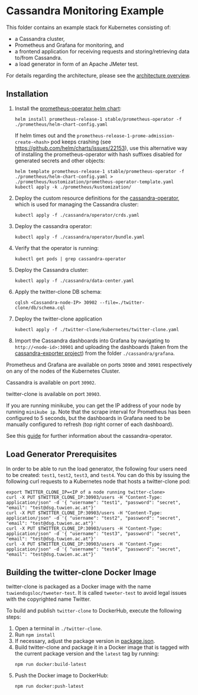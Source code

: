 # Cassandra Monitoring Example

This folder contains an example stack for Kubernetes consisting of:
* a Cassandra cluster,
* Prometheus and Grafana for monitoring, and
* a frontend application for receiving requests and storing/retrieving data to/from Cassandra.
* a load generator in form of an Apache JMeter test.

For details regarding the architecture, please see the [architecture overview](./architecture-overview.md).


## Installation

1. Install the [prometheus-operator helm chart](https://github.com/helm/charts/tree/master/stable/prometheus-operator):
    ```
    helm install prometheus-release-1 stable/prometheus-operator -f ./prometheus/helm-chart-config.yaml
    ```
    If helm times out and the `prometheus-release-1-prome-admission-create-<hash>` pod keeps crashing (see https://github.com/helm/charts/issues/22153), use this alternative way of installing the prometheus-operator with hash suffixes disabled for generated secrets and other objects:
    ```
    helm template prometheus-release-1 stable/prometheus-operator -f ./prometheus/helm-chart-config.yaml > ./prometheus/kustomization/prometheus-operator-template.yaml
    kubectl apply -k ./prometheus/kustomization/
    ```
2. Deploy the custom resource definitions for the [cassandra-operator](https://github.com/instaclustr/cassandra-operator), which is used for managing the Cassandra cluster:
    ```
    kubectl apply -f ./cassandra/operator/crds.yaml
    ```
3. Deploy the cassandra operator:
    ```
    kubectl apply -f ./cassandra/operator/bundle.yaml
    ```
4. Verify that the operator is running:
    ```
    kubectl get pods | grep cassandra-operator
    ```
5. Deploy the Cassandra cluster:
    ```
    kubectl apply -f ./cassandra/data-center.yaml
    ```
6. Apply the twitter-clone DB schema:
    ```
    cqlsh <Cassandra-node-IP> 30902 --file=./twitter-clone/db/schema.cql
    ```
7. Deploy the twitter-clone application
    ```
    kubectl apply -f ./twitter-clone/kubernetes/twitter-clone.yaml
    ```
8. Import the Cassandra dashboards into Grafana by navigating to `http://<node-id>:30901` and uploading the dashboards (taken from the [cassandra-exporter project](https://github.com/instaclustr/cassandra-exporter/tree/master/grafana/instaclustr)) from the folder `./cassandra/grafana`.


Prometheus and Grafana are available on ports `30900` and `30901` respectively on any of the nodes of the Kubernetes Cluster.

Cassandra is available on port `30902`.

twitter-clone is available on port `30903`.

If you are running minikube, you can get the IP address of your node by running `minikube ip`.
Note that the scrape interval for Prometheus has been configured to 5 seconds, but the dashboards in Grafana need to be manually configured to refresh (top right corner of each dashboard).

See this [guide](https://github.com/instaclustr/cassandra-operator/blob/master/doc/op_guide.md) for further information about the cassandra-operator.


## Load Generator Prerequisites

In order to be able to run the load generator, the following four users need to be created: `test1`, `test2`, `test3`, and `test4`.
You can do this by issuing the following curl requests to a Kubernetes node that hosts a twitter-clone pod:

```
export TWITTER_CLONE_IP=<IP of a node running twitter-clone>
curl -X PUT $TWITTER_CLONE_IP:30903/users -H "Content-Type: application/json" -d '{ "username": "test1", "password": "secret", "email": "test@dsg.tuwien.ac.at"}'
curl -X PUT $TWITTER_CLONE_IP:30903/users -H "Content-Type: application/json" -d '{ "username": "test2", "password": "secret", "email": "test@dsg.tuwien.ac.at"}'
curl -X PUT $TWITTER_CLONE_IP:30903/users -H "Content-Type: application/json" -d '{ "username": "test3", "password": "secret", "email": "test@dsg.tuwien.ac.at"}'
curl -X PUT $TWITTER_CLONE_IP:30903/users -H "Content-Type: application/json" -d '{ "username": "test4", "password": "secret", "email": "test@dsg.tuwien.ac.at"}'
```

## Building the twitter-clone Docker Image

twitter-clone is packaged as a Docker image with the name `tuwiendsgsloc/tweeter-test`.
It is called `tweeter-test` to avoid legal issues with the copyrighted name Twitter.

To build and publish `twitter-clone` to DockerHub, execute the following steps:

1. Open a terminal in `./twitter-clone`.
2. Run `npm install`
3. If necessary, adjust the package version in [package.json](./twitter-clone/package.json).
4. Build twitter-clone and package it in a Docker image that is tagged with the current package version and the `latest` tag by running:
    ```
    npm run docker:build-latest
    ```
5. Push the Docker image to DockerHub:
    ```
    npm run docker:push-latest
    ```


